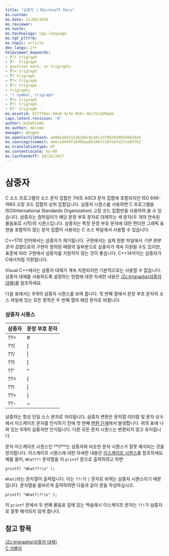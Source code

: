 ```yaml
---
title: "삼중자 | Microsoft Docs"
ms.custom: 
ms.date: 11/04/2016
ms.reviewer: 
ms.suite: 
ms.technology: cpp-language
ms.tgt_pltfrm: 
ms.topic: article
dev_langs: C++
helpviewer_keywords:
- ??) trigraph
- ??- trigraph
- question mark, in trigraphs
- ??= trigraph
- ?? trigraph
- ??< trigraph
- ??/ trigraph
- trigraphs
- '? symbol, trigraph'
- ??> trigraph
- ??! trigraph
- ??' trigraph
ms.assetid: 617f76ec-b8e8-4cfe-916c-4bc32cbd9aeb
caps.latest.revision: "8"
author: mikeblome
ms.author: mblome
manager: ghogen
ms.openlocfilehash: a480a38411536266c8cd4c23f8b29190550d3444
ms.sourcegitcommit: ebec1d449f2bd98aa851667c2bfeb7e27ce657b2
ms.translationtype: HT
ms.contentlocale: ko-KR
ms.lasthandoff: 10/24/2017
---
```

# <a name="trigraphs"></a>삼중자
C 소스 프로그램의 소스 문자 집합은 7비트 ASCII 문자 집합에 포함되지만 ISO 646-1983 고정 코드 집합의 상위 집합입니다. 삼중자 시퀀스를 사용하면 C 프로그램을 ISO(International Standards Organization) 고정 코드 집합만을 사용하여 쓸 수 있습니다. 삼중자는 컴파일러가 해당 문장 부호 문자로 대체하는 세 문자(두 개의 연속된 물음표로 시작)의 시퀀스입니다. 삼중자는 특정 문장 부호 문자에 대한 편리한 그래픽 표현을 포함하지 않는 문자 집합이 사용되는 C 소스 파일에서 사용할 수 있습니다.  
  
 C++17의 언어에서는 삼중자가 제거됩니다. 구현에서는 실제 원본 파일에서 *기본 원본 문자 집합*으로의 구현이 정의된 매핑의 일부분으로 삼중자가 계속 지원될 수도 있지만, 표준에 따라 구현에서 삼중자를 지원하지 않는 것이 좋습니다. C++14까지는 삼중자가 C에서처럼 지원됩니다.  
  
 Visual C++에서는 삼중자 대체가 계속 지원되지만 기본적으로는 사용할 수 없습니다. 삼중자 대체를 사용하도록 설정하는 방법에 대한 자세한 내용은 [/Zc:trigraphs(삼중자 대체)](../build/reference/zc-trigraphs-trigraphs-substitution.md)를 참조하세요.  
  
 다음 표에서는 9개의 삼중자 시퀀스를 보여 줍니다. 첫 번째 열에서 문장 부호 문자의 소스 파일에 있는 모든 항목은 두 번째 열의 해당 문자로 바뀝니다.  
  
### <a name="trigraph-sequences"></a>삼중자 시퀀스  
  
|삼중자|문장 부호 문자|  
|--------------|---------------------------|  
|??=|#|  
|??(|[|  
|??/|\|  
|??)|]|  
|??'|^|  
|??\<|{|  
|??!|&#124;|  
|??>|}|  
|??-|~|  
  
 삼중자는 항상 단일 소스 문자로 처리됩니다. 삼중자 변환은 문자열 리터럴 및 문자 상수에서 이스케이프 문자를 인식하기 전에 첫 번째 [변환 단계](../preprocessor/phases-of-translation.md)에서 발생합니다. 위의 표에 나와 있는 9개의 삼중자만 인식됩니다. 다른 모든 문자 시퀀스는 변환되지 않고 유지됩니다.  
  
 문자 이스케이프 시퀀스인 **\\?**는 삼중자와 비슷한 문자 시퀀스가 잘못 해석되는 것을 방지합니다. 이스케이프 시퀀스에 대한 자세한 내용은 [이스케이프 시퀀스](../c-language/escape-sequences.md)를 참조하세요. 예를 들어, `What??!` 문자열을 이 `printf` 문으로 출력하려고 하면  
  
```  
printf( "What??!\n" );  
```  
  
 `What|`라는 문자열이 출력됩니다. 이는 `??!`가 `|` 문자로 바뀌는 삼중자 시퀀스이기 때문입니다. 문자열을 올바르게 출력하려면 다음과 같이 문을 작성하십시오.  
  
```  
printf( "What?\?!\n" );  
```  
  
 이 `printf` 문에서 두 번째 물음표 앞에 있는 백슬래시 이스케이프 문자는 `??!`가 삼중자로 잘못 해석되지 않게 합니다.  
  
## <a name="see-also"></a>참고 항목  
 [/Zc:trigraphs(삼중자 대체)](../build/reference/zc-trigraphs-trigraphs-substitution.md)   
 [C 식별자](../c-language/c-identifiers.md)